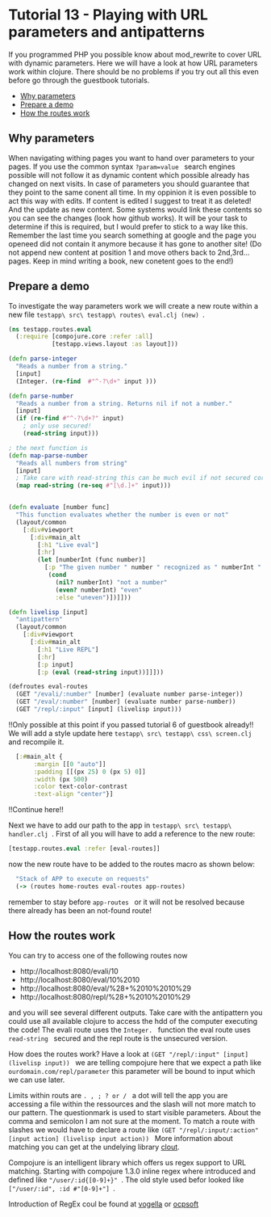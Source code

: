 # Tutorial 13 - Playing with **URL parameters** and antipatterns
If you programmed PHP you possible know about mod_rewrite to cover URL with dynamic parameters. Here we will have a look at how URL parameters work within clojure.
There should be no problems if you try out all this even before go through the guestbook tutorials.

- [Why parameters](#why-parameters)
- [Prepare a demo](#prepare-a-demo)
- [How the routes work](#how-the-routes-work)

## Why parameters
When navigating withing pages you want to hand over parameters to your pages. If you use the common syntax `?param=value ` search engines possible will not follow it as dynamic content which possible already has changed on next visits.
In case of parameters you should guarantee that they point to the same conent all time. In my oppinion it is even possible to act this way with edits.
If content is edited I suggest to treat it as deleted! And the update as new content. Some systems would link these contents so you can see the changes (look how github works).
It will be your task to determine if this is required, but I would prefer to stick to a way like this.
Remember the last time you search something at google and the page you openeed did not contain it anymore because it has gone to another site! (Do not append new content at position 1 and move others back to 2nd,3rd... pages. Keep in mind writing a book, new conetent goes to the end!)

## Prepare a demo
To investigate the way parameters work we will create a new route within a new file `testapp\ src\ testapp\ routes\ eval.clj (new) `.

```clojure
(ns testapp.routes.eval
  (:require [compojure.core :refer :all]
            [testapp.views.layout :as layout]))

(defn parse-integer
  "Reads a number from a string."
  [input]
  (Integer. (re-find  #"^-?\d+" input )))

(defn parse-number
  "Reads a number from a string. Returns nil if not a number."
  [input]
  (if (re-find #"^-?\d+?" input)
    ; only use secured!
    (read-string input)))

; the next function is
(defn map-parse-number
  "Reads all numbers from string"
  [input]
  ; Take care with read-string this can be much evil if not secured correctly!
  (map read-string (re-seq #"[\d.]+" input)))


(defn evaluate [number func]
  "This function evaluates whether the number is even or not"
  (layout/common
    [:div#viewport
      [:div#main_alt
        [:h1 "Live eval"]
        [:hr]
        (let [numberInt (func number)]
          [:p "The given number " number " recognized as " numberInt " is "
           (cond
             (nil? numberInt) "not a number"
             (even? numberInt) "even"
             :else "uneven")])]]))

(defn livelisp [input]
  "antipattern"
  (layout/common
    [:div#viewport
      [:div#main_alt
        [:h1 "Live REPL"]
        [:hr]
        [:p input]
        [:p (eval (read-string input))]]]))

(defroutes eval-routes
  (GET "/evali/:number" [number] (evaluate number parse-integer))
  (GET "/eval/:number" [number] (evaluate number parse-number))
  (GET "/repl/:input" [input] (livelisp input)))

```

!!Only possible at this point if you passed tutorial 6 of guestbook already!!
We will add a style update here `testapp\ src\ testapp\ css\ screen.clj ` and recompile it.

```clojure
  [:#main_alt {
       :margin [[0 "auto"]]
       :padding [[(px 25) 0 (px 5) 0]]
       :width (px 500)
       :color text-color-contrast
       :text-align "center"}]

```

!!Continue here!!

Next we have to add our path to the app in `testapp\ src\ testapp\ handler.clj `.
First of all you will have to add a reference to the new route:

```clojure
[testapp.routes.eval :refer [eval-routes]]

```

now the new route have to be added to the routes macro as shown below:

```clojure
  "Stack of APP to execute on requests"
  (-> (routes home-routes eval-routes app-routes)
```

remember to stay before `app-routes ` or it will not be resolved because there already has been an not-found route!

## How the routes work
You can try to access one of the following routes now
- http://localhost:8080/evali/10
- http://localhost:8080/eval/10%2010
- http://localhost:8080/eval/%28+%2010%2010%29
- http://localhost:8080/repl/%28+%2010%2010%29

and you will see several different outputs. Take care with the antipattern you could use all available clojure to access the hdd of the computer executing the code! The evali route uses the `Integer. ` function the eval route uses `read-string ` secured and the repl route is the unsecured version.

How does the routes work? Have a look at `(GET "/repl/:input" [input] (livelisp input)) ` we are telling compojure here that we expect a path like `ourdomain.com/repl/parameter` this parameter will be bound to input which we can use later.

Limits within routs are `. , ; ? or / ` a dot will tell the app you are accessing a file within the ressources and the slash will not more match to our pattern. The questionmark is used to start visible parameters. About the comma and semicolon I am not sure at the moment. To match a route with slashes we would have to declare a route like `(GET "/repl/:input/:action" [input action] (livelisp input action)) `
More information about matching you can get at the undelying library [clout](https://github.com/weavejester/clout).

Compojure is an intelligent library which offers us regex support to URL matching.
Starting with compojure 1.3.0 inline regex where introduced and defined like `"/user/:id{[0-9]+}" `.
The old style used befor looked like `["/user/:id", :id #"[0-9]+"] `.

Introduction of RegEx coul be found at [vogella](http://www.vogella.com/tutorials/JavaRegularExpressions/article.html) or [ocpsoft](http://www.ocpsoft.org/opensource/guide-to-regular-expressions-in-java-part-1/)
